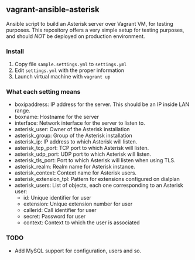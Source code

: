 ## vagrant-ansible-asterisk

Ansible script to build an Asterisk server over Vagrant VM, for testing purposes. This repository offers a very simple setup for testing purposes, and should *NOT* be deployed on production environment.

### Install

1. Copy file `sample.settings.yml` to `settings.yml`
2. Edit `settings.yml` with the proper information
3. Launch virtual machine with `vagrant up`

### What each setting means

- boxipaddress: IP address for the server. This should be an IP inside LAN range.
- boxname: Hostname for the server
- interface: Network interface for the server to listen to.
- asterisk\_user: Owner of the Asterisk installation
- asterisk\_group: Group of the Asterisk installation
- asterisk\_ip: IP address to which Asterisk will listen.
- asterisk\_tcp\_port: TCP port to which Asterisk will listen.
- asterisk\_udp\_port: UDP port to which Asterisk will listen.
- asterisk\_tls\_port: Port to which Asterisk will listen when using TLS.
- asterisk\_realm: Realm name for Asterisk instance.
- asterisk\_context: Context name for Asterisk users.
- asterisk\_extension\_tpl: Pattern for extensions configured on dialplan
- asterisk\_users: List of objects, each one corresponding to an Asterisk user:
  - id: Unique identifier for user
  - extension: Unique extension number for user
  - callerid: Call identifier for user
  - secret: Password for user
  - context: Context to which the user is associated

### TODO

- Add MySQL support for configuration, users and so.

